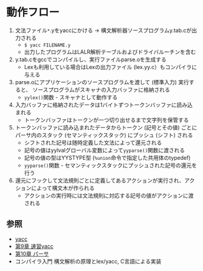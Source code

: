 # 動作フロー
1. 文法ファイル`*`.yをyaccにかける -> 構文解析器ソースプログラムy.tab.cが出力される
    - `$ yacc FILENAME.y`
    - 出力したプログラムはLALR解析テーブルおよびドライバルーチンを含む
2. y.tab.cをgccでコンパイルし、実行ファイルparse.oを生成する
    - Lexも利用している場合はLexの出力ファイル (lex.yy.c）もコンパイラに与える
3. parse.oにアプリケーションのソースプログラムを渡して (標準入力) 実行すると、
   ソースプログラムがスキャナの入力バッファに格納される
    - `yylex()`関数 - スキャナとして動作する
4. 入力バッファに格納されたデータは1バイトずつトークンバッファに読み込まれる
    - トークンバッファはトークンが一つ切り出せるまで文字列を保管する
5. トークンバッファに読み込まれたデータからトークン (記号とその値) ごとに
   パーサ内のスタック (セマンティックスタック) にプッシュ (シフト) される
    - シフトされた記号は随時定義した文法によって還元される
    - 記号の値はyylvalグローバル変数によって`yyparse()`関数に渡される
    - 記号の値の型はYYSTYPE型 (`%union`命令で指定した共用体のtypedef)
    - `yyparse()`関数 - セマンティックスタックにプッシュされた記号の還元を行う
4. 還元にフックして文法規則ごとに定義してあるアクションが実行され、アクションによって構文木が作られる
    - アクションの実行時には文法規則に対応する記号の値がアクションに渡される

## 参照
- [yacc](https://ja.wikipedia.org/wiki/Yacc)
- [第9章 速習yacc](https://i.loveruby.net/ja/rhg/book/yacc.html)
- [第10章 パーサ](https://i.loveruby.net/ja/rhg/book/parser.html)
- コンパイラ入門 構文解析の原理とlex/yacc, C言語による実装
